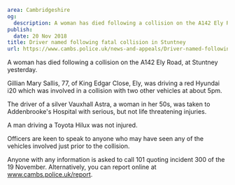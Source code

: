 ```yaml
area: Cambridgeshire
og:
  description: A woman has died following a collision on the A142 Ely Road, at Stuntney yesterday.
publish:
  date: 20 Nov 2018
title: Driver named following fatal collision in Stuntney
url: https://www.cambs.police.uk/news-and-appeals/Driver-named-following-fatal-collision-in-Stuntney
```

A woman has died following a collision on the A142 Ely Road, at Stuntney yesterday.

Gillian Mary Sallis, 77, of King Edgar Close, Ely, was driving a red Hyundai i20 which was involved in a collision with two other vehicles at about 5pm.

The driver of a silver Vauxhall Astra, a woman in her 50s, was taken to Addenbrooke's Hospital with serious, but not life threatening injuries.

A man driving a Toyota Hilux was not injured.

Officers are keen to speak to anyone who may have seen any of the vehicles involved just prior to the collision.

Anyone with any information is asked to call 101 quoting incident 300 of the 19 November. Alternatively, you can report online at www.cambs.police.uk/report.
